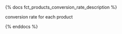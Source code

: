 {% docs fct_products_conversion_rate_description %}

conversion rate for each product

{% enddocs %}
